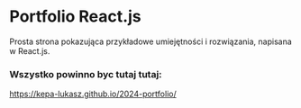 # Portfolio React.js
Prosta strona pokazująca przykładowe umiejętności i rozwiązania, napisana w React.js.
### Wszystko powinno byc tutaj tutaj:
  https://kepa-lukasz.github.io/2024-portfolio/
